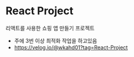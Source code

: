 # React Project
 리액트를 사용한 쇼핑 앱 만들기 프로젝트
+ 주에 3번 이상 최적화 작업을 하고있음
+ https://velog.io/@wkahd01?tag=React-Project
